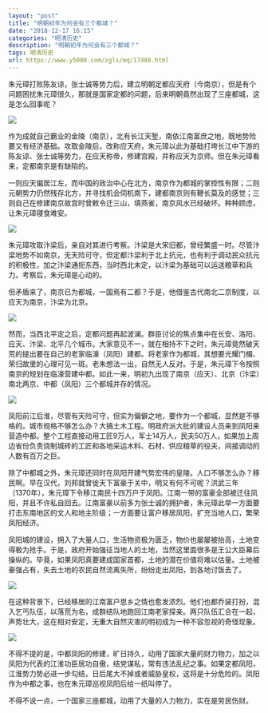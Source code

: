 ```yaml
---
layout: "post"
title: "明朝初年为何会有三个都城？"
date: "2018-12-17 16:15"
categories: "明清历史"
description: "明朝初年为何会有三个都城？"
tags: 明清历史
url: https://www.y5000.com/zgls/mq/17488.html
---
```






朱元璋打败陈友谅，张士诚等势力后，建立明朝定都应天府（今南京），但是有个问题困扰朱元璋很久，那就是国家定都的问题，后来明朝竟然出现了三座都城，这是怎么回事呢？

![](https://img.y5000.com/uploads/allimg/170320/8-1F320144J53C.jpg)

作为成就自己霸业的金陵（南京），北有长江天堑，南依江南富庶之地，既地势险要又有经济基础。攻取金陵后，改称应天府，朱元璋以此为基础打垮长江中下游的陈友谅、张士诚等势力，在应天称帝，修建宫殿，并称应天为京师。但在朱元璋看来，定都南京是有缺陷的。

一则应天偏居江左，而中国的政治中心在北方，南京作为都城的掌控性有限；二则元朝势力仍然残存北方，并寻找机会伺机南下，建都南京则有鞭长莫及的感觉；三则自己在修建南京故宫时曾敕令迁三山，填燕雀，南京风水已经破坏。种种顾虑，让朱元璋寝食难安。

![](https://img.y5000.com/uploads/allimg/170320/8-1F320144K4Z3.jpg)

朱元璋攻取汴梁后，亲自对其进行考察。汴梁是大宋旧都，曾经繁盛一时。尽管汴梁地势不如南京，无天险可守，但定都汴梁利于北上抗元，也有利于调动民众抗元的积极性，加之汴梁通扼东西，当时西北未定，以汴梁为基础可以运送粮草和兵力。考察后，朱元璋是心动的。

但矛盾来了，南京已为都城，一国焉有二都？于是，他借鉴古代南北二京制度，以应天为南京，汴梁为北京。

![](https://img.y5000.com/uploads/allimg/170320/8-1F320144P3950.jpg)

然而，当西北平定之后，定都问题再起波澜。群臣讨论的焦点集中在长安、洛阳、应天、汴梁、北平几个城市。大家意见不一，就在相持不下之时，朱元璋竟然破天荒的提出要在自己的老家临濠（凤阳）建都。将老家作为都城，其想要光耀门楣、荣归故里的心理可见一斑。老朱想法一出，自然无人反对。于是，朱元璋下令按照南京的规划在临濠营建中都。如此一来，明初九出现了南京（应天）、北京（汴梁）南北两京、中都（凤阳）三个都城并存的情况。

![](https://img.y5000.com/uploads/allimg/170320/8-1F320144Q1251.jpg)

凤阳前江后淮，尽管有天险可守，但实为偏僻之地，要作为一个都城，显然是不够格的。城市规格不够怎么办？大搞土木工程。明政府派大批的建设人员来到凤阳来营造中都。整个工程直接动用工匠9万人，军士14万人，民夫50万人，如果加上周边省份负责烧制城砖的工匠和各地采运木料、石材、供应粮草的役夫，间接调动的人数有百万之巨。

除了中都城之外，朱元璋还同时在凤阳开建气势宏伟的皇陵。人口不够怎么办？移民啊。早在汉代，刘邦就曾徙天下富豪于关中，明又有何不可呢？洪武三年（1370年），朱元璋下令移江南民十四万户于凤阳。江南一带的富豪全部被迁往凤阳，并且不许私自回去。江南富豪以前多为张士诚的拥护者，朱元璋此举一方面要打击东南地区的文人和地主阶级；一方面要让富户移居凤阳，扩充当地人口，繁荣凤阳经济。

凤阳城的建设，拥入了大量人口，生活物资极为匮乏，物价也屡屡被抬高，土地变得极为抢手。于是，政府开始强征当地人的土地，当然这里面很多是王公大臣幕后操纵的。毕竟，如果凤阳真要建成国家首都，土地的潜在价值将难以估量。土地被豪强占有，失去土地的农民自然流离失所，纷纷走出凤阳，到各地讨饭去了。

![](https://img.y5000.com/uploads/allimg/170320/8-1F320144Qc41.jpg)

在这种背景下，已经移居的江南富户思乡之情也愈发浓烈。他们也都乔装打扮，混入乞丐队伍，以落荒为名，成群结队地跑回江南老家探亲。两只队伍汇合在一起，声势壮大，这在相对安定，无重大自然灾害的明初成为一种不容忽视的奇怪现象。

![](https://img.y5000.com/uploads/allimg/170320/8-1F320144RJ38.jpg)

不得不提的是，中都凤阳的修建，旷日持久，动用了国家大量的财力物力，加之以凤阳为代表的江淮功臣居功自傲，结党谋私，常有违法乱纪之事。如果定都凤阳，江淮势力势必进一步勾结，日后尾大不掉或者威胁皇权，这将是十分危险的。凤阳作为中都之事，也在朱元璋巡视凤阳后给一纸叫停了。

不得不说一点，一个国家三座都城，动用了大量的人力物力，实在是劳民伤财。
